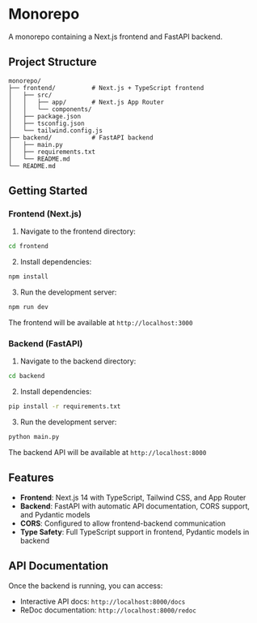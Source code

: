 # Monorepo

A monorepo containing a Next.js frontend and FastAPI backend.

## Project Structure

```
monorepo/
├── frontend/          # Next.js + TypeScript frontend
│   ├── src/
│   │   ├── app/       # Next.js App Router
│   │   └── components/
│   ├── package.json
│   ├── tsconfig.json
│   └── tailwind.config.js
├── backend/           # FastAPI backend
│   ├── main.py
│   ├── requirements.txt
│   └── README.md
└── README.md
```

## Getting Started

### Frontend (Next.js)

1. Navigate to the frontend directory:
```bash
cd frontend
```

2. Install dependencies:
```bash
npm install
```

3. Run the development server:
```bash
npm run dev
```

The frontend will be available at `http://localhost:3000`

### Backend (FastAPI)

1. Navigate to the backend directory:
```bash
cd backend
```

2. Install dependencies:
```bash
pip install -r requirements.txt
```

3. Run the development server:
```bash
python main.py
```

The backend API will be available at `http://localhost:8000`

## Features

- **Frontend**: Next.js 14 with TypeScript, Tailwind CSS, and App Router
- **Backend**: FastAPI with automatic API documentation, CORS support, and Pydantic models
- **CORS**: Configured to allow frontend-backend communication
- **Type Safety**: Full TypeScript support in frontend, Pydantic models in backend

## API Documentation

Once the backend is running, you can access:
- Interactive API docs: `http://localhost:8000/docs`
- ReDoc documentation: `http://localhost:8000/redoc`
